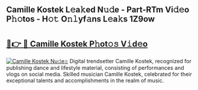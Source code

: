 ## Camille Kostek L𝚎a𝚔ed N𝚞𝚍e - Part-RTm Vi𝚍𝚎o P𝚑𝚘tos - H𝚘𝚝 O𝚗𝚕yf𝚊ns L𝚎a𝚔s 1Z9ow

# <h2><a href="http://kfdere.oniu.top/?m=Camille+Kostek">🔗👉 🔴 Camille Kostek P𝚑ot𝚘𝚜 V𝚒d𝚎o</a></h2>

[![Camille Kostek Nu𝚍e𝚜](https://i.imgur.com/0qMVB7G.gif)](http://kfdere.oniu.top/?m=Camille+Kostek)
Digital trendsetter Camille Kostek, recognized for publishing dance and lifestyle material, consisting of performances and vlogs on social media. Skilled musician Camille Kostek, celebrated for their exceptional talents and accomplishments in the realm of music.  

